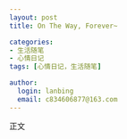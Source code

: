 ```yaml
---
layout: post
title: On The Way, Forever~

categories:
- 生活随笔
- 心情日记
tags: [心情日记，生活随笔]

author:
  login: lanbing
  email: c834606877@163.com
---
```




正文